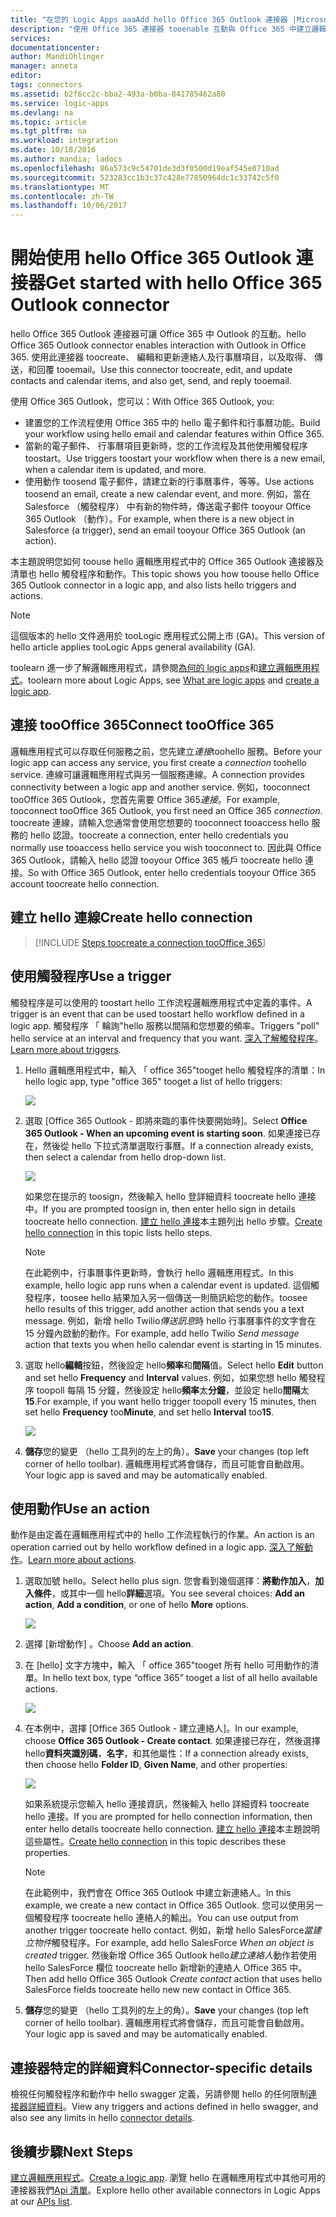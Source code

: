 ```yaml
---
title: "在您的 Logic Apps aaaAdd hello Office 365 Outlook 連接器 |Microsoft 文件"
description: "使用 Office 365 連接器 tooenable 互動與 Office 365 中建立邏輯應用程式。 例如：建立、編輯和更新連絡人及行事曆項目。"
services: 
documentationcenter: 
author: MandiOhlinger
manager: anneta
editor: 
tags: connectors
ms.assetid: b2f6cc2c-bba2-493a-b0ba-841785462a80
ms.service: logic-apps
ms.devlang: na
ms.topic: article
ms.tgt_pltfrm: na
ms.workload: integration
ms.date: 10/18/2016
ms.author: mandia; ladocs
ms.openlocfilehash: 86a573c9c54701de3d3f0500d19eaf545e0710ad
ms.sourcegitcommit: 523283cc1b3c37c428e77850964dc1c33742c5f0
ms.translationtype: MT
ms.contentlocale: zh-TW
ms.lasthandoff: 10/06/2017
---
```

# <a name="get-started-with-hello-office-365-outlook-connector"></a><span data-ttu-id="cb1f3-104">開始使用 hello Office 365 Outlook 連接器</span><span class="sxs-lookup"><span data-stu-id="cb1f3-104">Get started with hello Office 365 Outlook connector</span></span>
<span data-ttu-id="cb1f3-105">hello Office 365 Outlook 連接器可讓 Office 365 中 Outlook 的互動。</span><span class="sxs-lookup"><span data-stu-id="cb1f3-105">hello Office 365 Outlook connector enables interaction with Outlook in Office 365.</span></span> <span data-ttu-id="cb1f3-106">使用此連接器 toocreate、 編輯和更新連絡人及行事曆項目，以及取得、 傳送，和回覆 tooemail。</span><span class="sxs-lookup"><span data-stu-id="cb1f3-106">Use this connector toocreate, edit, and update contacts and calendar items, and also get, send, and reply tooemail.</span></span>

<span data-ttu-id="cb1f3-107">使用 Office 365 Outlook，您可以：</span><span class="sxs-lookup"><span data-stu-id="cb1f3-107">With Office 365 Outlook, you:</span></span>

* <span data-ttu-id="cb1f3-108">建置您的工作流程使用 Office 365 中的 hello 電子郵件和行事曆功能。</span><span class="sxs-lookup"><span data-stu-id="cb1f3-108">Build your workflow using hello email and calendar features within Office 365.</span></span> 
* <span data-ttu-id="cb1f3-109">當新的電子郵件、 行事曆項目更新時，您的工作流程及其他使用觸發程序 toostart。</span><span class="sxs-lookup"><span data-stu-id="cb1f3-109">Use triggers toostart your workflow when there is a new email, when a calendar item is updated, and more.</span></span>
* <span data-ttu-id="cb1f3-110">使用動作 toosend 電子郵件，請建立新的行事曆事件，等等。</span><span class="sxs-lookup"><span data-stu-id="cb1f3-110">Use actions toosend an email, create a new calendar event, and more.</span></span> <span data-ttu-id="cb1f3-111">例如，當在 Salesforce （觸發程序） 中有新的物件時，傳送電子郵件 tooyour Office 365 Outlook （動作）。</span><span class="sxs-lookup"><span data-stu-id="cb1f3-111">For example, when there is a new object in Salesforce (a trigger), send an email tooyour Office 365 Outlook (an action).</span></span> 

<span data-ttu-id="cb1f3-112">本主題說明您如何 toouse hello 邏輯應用程式中的 Office 365 Outlook 連接器及清單也 hello 觸發程序和動作。</span><span class="sxs-lookup"><span data-stu-id="cb1f3-112">This topic shows you how toouse hello Office 365 Outlook connector in a logic app, and also lists hello triggers and actions.</span></span>

> [!NOTE]
> <span data-ttu-id="cb1f3-113">這個版本的 hello 文件適用於 tooLogic 應用程式公開上市 (GA)。</span><span class="sxs-lookup"><span data-stu-id="cb1f3-113">This version of hello article applies tooLogic Apps general availability (GA).</span></span>
> 
> 

<span data-ttu-id="cb1f3-114">toolearn 進一步了解邏輯應用程式，請參閱[為何的 logic apps](../logic-apps/logic-apps-what-are-logic-apps.md)和[建立邏輯應用程式](../logic-apps/logic-apps-create-a-logic-app.md)。</span><span class="sxs-lookup"><span data-stu-id="cb1f3-114">toolearn more about Logic Apps, see [What are logic apps](../logic-apps/logic-apps-what-are-logic-apps.md) and [create a logic app](../logic-apps/logic-apps-create-a-logic-app.md).</span></span>

## <a name="connect-toooffice-365"></a><span data-ttu-id="cb1f3-115">連接 tooOffice 365</span><span class="sxs-lookup"><span data-stu-id="cb1f3-115">Connect tooOffice 365</span></span>
<span data-ttu-id="cb1f3-116">邏輯應用程式可以存取任何服務之前，您先建立*連接*toohello 服務。</span><span class="sxs-lookup"><span data-stu-id="cb1f3-116">Before your logic app can access any service, you first create a *connection* toohello service.</span></span> <span data-ttu-id="cb1f3-117">連線可讓邏輯應用程式與另一個服務連線。</span><span class="sxs-lookup"><span data-stu-id="cb1f3-117">A connection provides connectivity between a logic app and another service.</span></span> <span data-ttu-id="cb1f3-118">例如，tooconnect tooOffice 365 Outlook，您首先需要 Office 365*連接*。</span><span class="sxs-lookup"><span data-stu-id="cb1f3-118">For example, tooconnect tooOffice 365 Outlook, you first need an Office 365 *connection*.</span></span> <span data-ttu-id="cb1f3-119">toocreate 連線，請輸入您通常會使用您想要的 tooconnect tooaccess hello 服務的 hello 認證。</span><span class="sxs-lookup"><span data-stu-id="cb1f3-119">toocreate a connection, enter hello credentials you normally use tooaccess hello service you wish tooconnect to.</span></span> <span data-ttu-id="cb1f3-120">因此與 Office 365 Outlook，請輸入 hello 認證 tooyour Office 365 帳戶 toocreate hello 連接。</span><span class="sxs-lookup"><span data-stu-id="cb1f3-120">So with Office 365 Outlook, enter hello credentials tooyour Office 365 account toocreate hello connection.</span></span>

## <a name="create-hello-connection"></a><span data-ttu-id="cb1f3-121">建立 hello 連線</span><span class="sxs-lookup"><span data-stu-id="cb1f3-121">Create hello connection</span></span>
> [!INCLUDE [Steps toocreate a connection tooOffice 365](../../includes/connectors-create-api-office365-outlook.md)]
> 
> 

## <a name="use-a-trigger"></a><span data-ttu-id="cb1f3-122">使用觸發程序</span><span class="sxs-lookup"><span data-stu-id="cb1f3-122">Use a trigger</span></span>
<span data-ttu-id="cb1f3-123">觸發程序是可以使用的 toostart hello 工作流程邏輯應用程式中定義的事件。</span><span class="sxs-lookup"><span data-stu-id="cb1f3-123">A trigger is an event that can be used toostart hello workflow defined in a logic app.</span></span> <span data-ttu-id="cb1f3-124">觸發程序 「 輪詢"hello 服務以間隔和您想要的頻率。</span><span class="sxs-lookup"><span data-stu-id="cb1f3-124">Triggers "poll" hello service at an interval and frequency that you want.</span></span> <span data-ttu-id="cb1f3-125">[深入了解觸發程序](../logic-apps/logic-apps-what-are-logic-apps.md#logic-app-concepts)。</span><span class="sxs-lookup"><span data-stu-id="cb1f3-125">[Learn more about triggers](../logic-apps/logic-apps-what-are-logic-apps.md#logic-app-concepts).</span></span>

1. <span data-ttu-id="cb1f3-126">Hello 邏輯應用程式中，輸入 「 office 365"tooget hello 觸發程序的清單：</span><span class="sxs-lookup"><span data-stu-id="cb1f3-126">In hello logic app, type "office 365" tooget a list of hello triggers:</span></span>  
   
    ![](./media/connectors-create-api-office365-outlook/office365-trigger.png)
2. <span data-ttu-id="cb1f3-127">選取 [Office 365 Outlook - 即將來臨的事件快要開始時]。</span><span class="sxs-lookup"><span data-stu-id="cb1f3-127">Select **Office 365 Outlook - When an upcoming event is starting soon**.</span></span> <span data-ttu-id="cb1f3-128">如果連接已存在，然後從 hello 下拉式清單選取行事曆。</span><span class="sxs-lookup"><span data-stu-id="cb1f3-128">If a connection already exists, then select a calendar from hello drop-down list.</span></span>
   
    ![](./media/connectors-create-api-office365-outlook/sample-calendar.png)
   
    <span data-ttu-id="cb1f3-129">如果您在提示的 toosign，然後輸入 hello 登詳細資料 toocreate hello 連接中。</span><span class="sxs-lookup"><span data-stu-id="cb1f3-129">If you are prompted toosign in, then enter hello sign in details toocreate hello connection.</span></span> <span data-ttu-id="cb1f3-130">[建立 hello 連接](connectors-create-api-office365-outlook.md#create-the-connection)本主題列出 hello 步驟。</span><span class="sxs-lookup"><span data-stu-id="cb1f3-130">[Create hello connection](connectors-create-api-office365-outlook.md#create-the-connection) in this topic lists hello steps.</span></span> 
   
   > [!NOTE]
   > <span data-ttu-id="cb1f3-131">在此範例中，行事曆事件更新時，會執行 hello 邏輯應用程式。</span><span class="sxs-lookup"><span data-stu-id="cb1f3-131">In this example, hello logic app runs when a calendar event is updated.</span></span> <span data-ttu-id="cb1f3-132">這個觸發程序，toosee hello 結果加入另一個傳送一則簡訊給您的動作。</span><span class="sxs-lookup"><span data-stu-id="cb1f3-132">toosee hello results of this trigger, add another action that sends you a text message.</span></span> <span data-ttu-id="cb1f3-133">例如，新增 hello Twilio*傳送訊息*時 hello 行事曆事件的文字會在 15 分鐘內啟動的動作。</span><span class="sxs-lookup"><span data-stu-id="cb1f3-133">For example, add hello Twilio *Send message* action that texts you when hello calendar event is starting in 15 minutes.</span></span> 
   > 
   > 
3. <span data-ttu-id="cb1f3-134">選取 hello**編輯**按鈕，然後設定 hello**頻率**和**間隔**值。</span><span class="sxs-lookup"><span data-stu-id="cb1f3-134">Select hello **Edit** button and set hello **Frequency** and **Interval** values.</span></span> <span data-ttu-id="cb1f3-135">例如，如果您想 hello 觸發程序 toopoll 每隔 15 分鐘，然後設定 hello**頻率**太**分鐘**，並設定 hello**間隔**太**15**.</span><span class="sxs-lookup"><span data-stu-id="cb1f3-135">For example, if you want hello trigger toopoll every 15 minutes, then set hello **Frequency** too**Minute**, and set hello **Interval** too**15**.</span></span> 
   
    ![](./media/connectors-create-api-office365-outlook/calendar-settings.png)
4. <span data-ttu-id="cb1f3-136">**儲存**您的變更 （hello 工具列的左上的角）。</span><span class="sxs-lookup"><span data-stu-id="cb1f3-136">**Save** your changes (top left corner of hello toolbar).</span></span> <span data-ttu-id="cb1f3-137">邏輯應用程式將會儲存，而且可能會自動啟用。</span><span class="sxs-lookup"><span data-stu-id="cb1f3-137">Your logic app is saved and may be automatically enabled.</span></span>

## <a name="use-an-action"></a><span data-ttu-id="cb1f3-138">使用動作</span><span class="sxs-lookup"><span data-stu-id="cb1f3-138">Use an action</span></span>
<span data-ttu-id="cb1f3-139">動作是由定義在邏輯應用程式中的 hello 工作流程執行的作業。</span><span class="sxs-lookup"><span data-stu-id="cb1f3-139">An action is an operation carried out by hello workflow defined in a logic app.</span></span> <span data-ttu-id="cb1f3-140">[深入了解動作](../logic-apps/logic-apps-what-are-logic-apps.md#logic-app-concepts)。</span><span class="sxs-lookup"><span data-stu-id="cb1f3-140">[Learn more about actions](../logic-apps/logic-apps-what-are-logic-apps.md#logic-app-concepts).</span></span>

1. <span data-ttu-id="cb1f3-141">選取加號 hello。</span><span class="sxs-lookup"><span data-stu-id="cb1f3-141">Select hello plus sign.</span></span> <span data-ttu-id="cb1f3-142">您會看到幾個選擇：**將動作加入**，**加入條件**，或其中一個 hello**詳細**選項。</span><span class="sxs-lookup"><span data-stu-id="cb1f3-142">You see several choices: **Add an action**, **Add a condition**, or one of hello **More** options.</span></span>
   
    ![](./media/connectors-create-api-office365-outlook/add-action.png)
2. <span data-ttu-id="cb1f3-143">選擇 [新增動作] 。</span><span class="sxs-lookup"><span data-stu-id="cb1f3-143">Choose **Add an action**.</span></span>
3. <span data-ttu-id="cb1f3-144">在 [hello] 文字方塊中，輸入 「 office 365"tooget 所有 hello 可用動作的清單。</span><span class="sxs-lookup"><span data-stu-id="cb1f3-144">In hello text box, type “office 365” tooget a list of all hello available actions.</span></span>
   
    ![](./media/connectors-create-api-office365-outlook/office365-actions.png) 
4. <span data-ttu-id="cb1f3-145">在本例中，選擇 [Office 365 Outlook - 建立連絡人]。</span><span class="sxs-lookup"><span data-stu-id="cb1f3-145">In our example, choose **Office 365 Outlook - Create contact**.</span></span> <span data-ttu-id="cb1f3-146">如果連接已存在，然後選擇 hello**資料夾識別碼**，**名字**，和其他屬性：</span><span class="sxs-lookup"><span data-stu-id="cb1f3-146">If a connection already exists, then choose hello **Folder ID**, **Given Name**, and other properties:</span></span>  
   
    ![](./media/connectors-create-api-office365-outlook/office365-sampleaction.png)
   
    <span data-ttu-id="cb1f3-147">如果系統提示您輸入 hello 連接資訊，然後輸入 hello 詳細資料 toocreate hello 連接。</span><span class="sxs-lookup"><span data-stu-id="cb1f3-147">If you are prompted for hello connection information, then enter hello details toocreate hello connection.</span></span> <span data-ttu-id="cb1f3-148">[建立 hello 連接](connectors-create-api-office365-outlook.md#create-the-connection)本主題說明這些屬性。</span><span class="sxs-lookup"><span data-stu-id="cb1f3-148">[Create hello connection](connectors-create-api-office365-outlook.md#create-the-connection) in this topic describes these properties.</span></span> 
   
   > [!NOTE]
   > <span data-ttu-id="cb1f3-149">在此範例中，我們會在 Office 365 Outlook 中建立新連絡人。</span><span class="sxs-lookup"><span data-stu-id="cb1f3-149">In this example, we create a new contact in Office 365 Outlook.</span></span> <span data-ttu-id="cb1f3-150">您可以使用另一個觸發程序 toocreate hello 連絡人的輸出。</span><span class="sxs-lookup"><span data-stu-id="cb1f3-150">You can use output from another trigger toocreate hello contact.</span></span> <span data-ttu-id="cb1f3-151">例如，新增 hello SalesForce*當建立物件*觸發程序。</span><span class="sxs-lookup"><span data-stu-id="cb1f3-151">For example, add hello SalesForce *When an object is created* trigger.</span></span> <span data-ttu-id="cb1f3-152">然後新增 Office 365 Outlook hello*建立連絡人*動作若使用 hello SalesForce 欄位 toocreate hello 新增新的連絡人 Office 365 中。</span><span class="sxs-lookup"><span data-stu-id="cb1f3-152">Then add hello Office 365 Outlook *Create contact* action that uses hello SalesForce fields toocreate hello new new contact in Office 365.</span></span> 
   > 
   > 
5. <span data-ttu-id="cb1f3-153">**儲存**您的變更 （hello 工具列的左上的角）。</span><span class="sxs-lookup"><span data-stu-id="cb1f3-153">**Save** your changes (top left corner of hello toolbar).</span></span> <span data-ttu-id="cb1f3-154">邏輯應用程式將會儲存，而且可能會自動啟用。</span><span class="sxs-lookup"><span data-stu-id="cb1f3-154">Your logic app is saved and may be automatically enabled.</span></span>

## <a name="connector-specific-details"></a><span data-ttu-id="cb1f3-155">連接器特定的詳細資料</span><span class="sxs-lookup"><span data-stu-id="cb1f3-155">Connector-specific details</span></span>

<span data-ttu-id="cb1f3-156">檢視任何觸發程序和動作中 hello swagger 定義，另請參閱 hello 的任何限制[連接器詳細資料](/connectors/office365connector/)。</span><span class="sxs-lookup"><span data-stu-id="cb1f3-156">View any triggers and actions defined in hello swagger, and also see any limits in hello [connector details](/connectors/office365connector/).</span></span> 

## <a name="next-steps"></a><span data-ttu-id="cb1f3-157">後續步驟</span><span class="sxs-lookup"><span data-stu-id="cb1f3-157">Next Steps</span></span>
<span data-ttu-id="cb1f3-158">[建立邏輯應用程式](../logic-apps/logic-apps-create-a-logic-app.md)。</span><span class="sxs-lookup"><span data-stu-id="cb1f3-158">[Create a logic app](../logic-apps/logic-apps-create-a-logic-app.md).</span></span> <span data-ttu-id="cb1f3-159">瀏覽 hello 在邏輯應用程式中其他可用的連接器我們[Api 清單](apis-list.md)。</span><span class="sxs-lookup"><span data-stu-id="cb1f3-159">Explore hello other available connectors in Logic Apps at our [APIs list](apis-list.md).</span></span>

